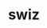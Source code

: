 ---
category: 4-letters
denotation: null
name: swiz
reference_link: https://www.etymonline.com/word/swiz
root_language: null
root_name: null
title: swiz
type: free
word_sums:
- respelling: swiz
  sum: 'Swiz + '
---